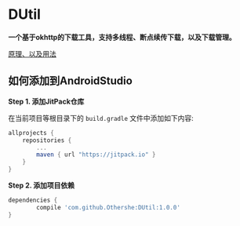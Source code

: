 # DUtil

**一个基于okhttp的下载工具，支持多线程、断点续传下载，以及下载管理。**

[原理、以及用法](http://www.jianshu.com/p/6c57c93009e4)

## 如何添加到AndroidStudio

**Step 1. 添加JitPack仓库**

在当前项目等根目录下的 `build.gradle` 文件中添加如下内容:

``` gradle
allprojects {
    repositories {
        ...
        maven { url "https://jitpack.io" }
    }
}
```

**Step 2. 添加项目依赖**

``` gradle
dependencies {
        compile 'com.github.Othershe:DUtil:1.0.0'
}
```
